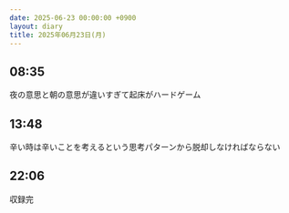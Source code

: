 ```yaml
---
date: 2025-06-23 00:00:00 +0900
layout: diary
title: 2025年06月23日(月)
---
```


## 08:35
夜の意思と朝の意思が違いすぎて起床がハードゲーム

## 13:48
辛い時は辛いことを考えるという思考パターンから脱却しなければならない

## 22:06
収録完
